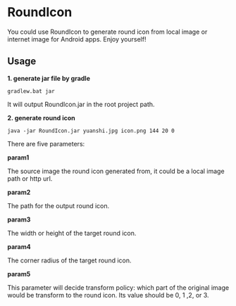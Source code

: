 # RoundIcon
You could use RoundIcon to generate round icon from local image or internet image for Android apps. Enjoy yourself!
## Usage
**1. generate jar file by gradle**

```
gradlew.bat jar
```
It will output RoundIcon.jar in the root project path.

**2. generate round icon**

```
java -jar RoundIcon.jar yuanshi.jpg icon.png 144 20 0
```
There are five parameters:

**param1**

The source image the round icon generated from, it could be a local image path or http url.

**param2**

The path for the output round icon.

**param3**

The width or height of the target round icon.

**param4**

The corner radius of the target round icon.

**param5**

This parameter will decide transform policy: which part of the original image would be transform to the round icon. Its value should be 0, 1 ,2, or 3.

